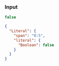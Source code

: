 ### Input
```js
false
```

```json
{
  "Literal": {
    "span": "0:5",
    "literal": {
      "Boolean": false
    }
  }
}
```
